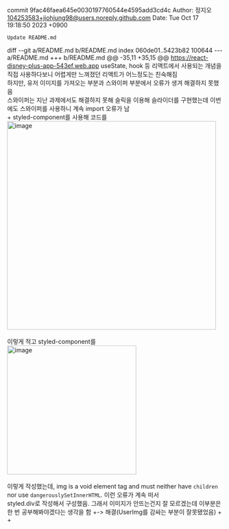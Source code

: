 commit 9fac46faea645e0030197760544e4595add3cd4c
Author: 정지오 <104253583+jiohjung98@users.noreply.github.com>
Date:   Tue Oct 17 19:18:50 2023 +0900

    Update README.md

diff --git a/README.md b/README.md
index 060de01..5423b82 100644
--- a/README.md
+++ b/README.md
@@ -35,11 +35,15 @@ https://react-disney-plus-app-543ef.web.app
 useState, hook 등 리액트에서 사용되는 개념을 직접 사용하다보니 어렵게만 느껴졌던 리액트가 어느정도는 친숙해짐<br/>
 하지만, 유저 이미지를 가져오는 부분과 스와이퍼 부분에서 오류가 생겨 해결하지 못했음<br/>
 스와이퍼는 지난 과제에서도 해결하지 못해 슬릭을 이용해 슬라이더를 구현했는데 이번에도 스와이퍼를 사용하니 계속 import 오류가 남<br/>
+
 styled-component를 사용해 코드를<br/>
 <img width="487" alt="image" src="https://github.com/jiohjung98/DisneyPlusWeb/assets/104253583/47d8c083-706b-4290-90a4-315bf152d9ad"><br/><br/>
 이렇게 적고 styled-component를<br/>
 <img width="301" alt="image" src="https://github.com/jiohjung98/DisneyPlusWeb/assets/104253583/13a0e719-8cd4-417c-877d-1c6566dc357e"><br/><br/>
 이렇게 작성했는데, img is a void element tag and must neither have `children` nor use `dangerouslySetInnerHTML`. 이런 오류가 계속 떠서<br/>
 styled.div로 작성해서 구성했음. 그래서 이미지가 안뜨는건지 잘 모르겠는데 이부분은 한 번 공부해봐야겠다는 생각을 함
+-> 해결(UserImg를 감싸는 부분이 잘못됐었음)
+
+
 
 
